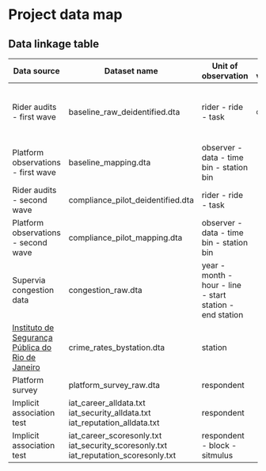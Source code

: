 # Project data map

## Data linkage table

| Data source | Dataset name | Unit of observation | ID variable | External keys | Notes |
|-------------|--------------|---------------------|-------------| ---------------|-------|
| Rider audits - first wave | baseline_raw_deidentified.dta | rider - ride - task |  `obs_uid` | `user_uuid` <br> `spectranslated` <br> `campaign_id` <br> `user_line` <br> `user_station` <br> `exit_line` <br> `exit_station` |
| Platform observations - first wave | baseline_mapping.dta | observer - data - time bin - station bin |
| Rider audits - second wave | compliance_pilot_deidentified.dta | rider - ride - task |
| Platform observations - second wave | compliance_pilot_mapping.dta |  observer - data - time bin - station bin |
| Supervia congestion data | congestion_raw.dta | year - month - hour - line - start station - end station |
| [Instituto de Segurança Pública do Rio de Janeiro](https://www.ispdados.rj.gov.br:4432/) | crime_rates_bystation.dta | station |
| Platform survey | platform_survey_raw.dta | respondent |
| Implicit association test | iat_career_alldata.txt <br> iat_security_alldata.txt <br> iat_reputation_alldata.txt | respondent | 
| Implicit association test | iat_career_scoresonly.txt <br> iat_security_scoresonly.txt <br> iat_reputation_scoresonly.txt | respondent - block - sitmulus |
